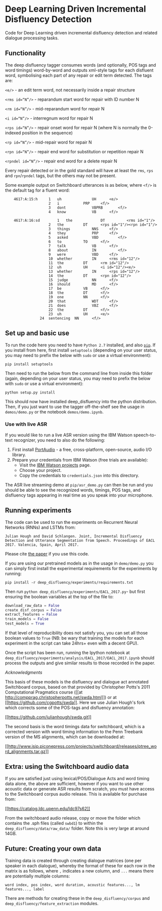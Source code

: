 # Deep Learning Driven Incremental Disfluency Detection

Code for Deep Learning driven incremental disfluency detection and related dialogue processing tasks.

## Functionality ##

The deep disfluency tagger consumes words (and optionally, POS tags and word timings) word-by-word and outputs xml-style tags for each disfluent word, symbolising each part of any repair or edit term detected. The tags are:

`<e/>` - an edit term word, not necessarily inside a repair structure

`<rms id=“N”/>` - reparandum start word for repair with ID number N

`<rm id=“N”/>` - mid-reparandum word for repair N

`<i id=“N”/>` - interregnum word for repair N

`<rps id=“N”/>` - repair onset word for repair N (where N is normally the 0-indexed position in the sequence)

`<rp id=“N”/>` - mid-repair word for repair N

`<rpn id=“N”/>` - repair end word for substitution or repetition repair N

`<rpndel id=“N”/>` - repair end word for a delete repair N

Every repair detected or in the gold standard will have at least the `rms`, `rps` and `rpn`/`rpndel` tags, but the others may not be present.

Some example output on Switchboard utterances is as below, where `<f/>` is the default tag for a fluent word:

```
	4617:A:15:h		1	uh          	UH	    <e/>
    				2	i	        PRP	    <f/>
    				3	dont	    	VBPRB	    <f/>
    				4	know	    	VB	    <f/>
    				
	4617:A:16:sd		1	the         	DT          <rms id="1"/>
    				2	the	        DT	    <rps id="1"/><rpn id="1"/>
    				3	things	    	NNS	    <f/>
    				4	they	    	PRP	    <f/>
    				5	asked	    	VBD         <f/>
    				6	to	        TO	    <f/>
    				7	talk	    	VB	    <f/>
    				8	about	    	IN          <f/>
    				9	were	    	VBD	    <f/>
    				10	whether	    	IN	    <rms id="12"/>
    				11	the	        DT	    <rm id="12"/>
    				12	uh	        UH	    <i id="12"/><e/>
    				13	whether	    	IN	    <rps id="12"/>
    				14	the	        DT	    <rpn id="12"/>
    				15	judge	    	NN	    <f/>
    				16	should	    	MD	    <f/>
    				17	be	        VB	    <f/>
    				18	the	        DT	    <f/>
    				19	one	        NN	    <f/>
    				20	that	    	WDT	    <f/>
    				21	does	    	VBZ	    <f/>
    				22	the	        DT	    <f/>
    				23	uh	        UH	    <e/>
				24	sentencing	NN	    <f/>
```

## Set up and basic use ##

To run the code here you need to have `Python 2.7` installed, and also [`pip`](https://pip.readthedocs.org/en/1.1/installing.html). If you install from here, first install `setuptools` (depending on your user status, you may need to prefix the below with `sudo` or use a virtual environment):

`pip install setuptools`

Then need to run the below from the command line from inside this folder (again, depending on your user status, you may need to prefix the below with `sudo` or use a virtual environment):

`python setup.py install`

This should now have installed deep_disfluency into the python distribution. Then, if you just want to use the tagger off-the-shelf see the usage in `demos/demo.py` or the notebook `demos/demo.ipynb`.


### Use with live ASR ###

If you would like to run a live ASR version using the IBM Watson speech-to-text recognizer, you need to also do the following: 

1. First install [PortAudio](http://www.portaudio.com/) - a free, cross-platform, open-source, audio I/O library.
2. Prepare your credentials from IBM Watson (free trials are available):
   * Visit the [IBM Watson projects](https://console.bluemix.net/developer/watson/projects) page.
   * Choose your project.
   * Copy the credentials to `credentials.json` into this directory.

The ASR live streaming demo at `pip/asr_demo.py` can then be run and you should be able to see the recognized words, timings, POS tags, and disfluency tags appearing in real time as you speak into your microphone.


## Running experiments ##

The code can be used to run the experiments on Recurrent Neural Networks (RNNs) and LSTMs from:

```
Julian Hough and David Schlangen. Joint, Incremental Disfluency Detection and Utterance Segmentation from Speech. Proceedings of EACL 2017. Valencia, Spain, April 2017.
```

Please cite [the paper](http://aclweb.org/anthology/E17-1031) if you use this code.

If you are using our pretrained models as in the usage in `demo/demo.py` you can simply first install the experimental requirements for the experiments by running:

`pip install -r deep_disfluency/experiments/requirements.txt`

Then run `python deep_disfluency/experiments/EACL_2017.py`- but first ensuring the boolean variables at the top of the file to:

```python
download_raw_data = False
create_disf_corpus = False
extract_features = False
train_models = False
test_models = True
```

If that level of reproducibility does not satisfy you, you can set all those boolean values to `True` (NB: be wary that training the models for each experiment in the script can take 24hrs+ even with a decent GPU).

Once the script has been run, running the Ipython notebook at `deep_disfluency/experiments/analysis/EACL_2017/EACL_2017.ipynb` should process the outputs and give similar results to those recorded in the paper.

*Acknowledgments*

This basis of these models is the disfluency and dialogue act annotated Switchboard corpus, based on that provided by Christopher Potts's 2011 Computational Pragmatics course ([[at http://compprag.christopherpotts.net/swda.html]]) or at [[https://github.com/cgpotts/swda]]. Here we use Julian Hough's fork which corrects some of the POS-tags and disfluency annotation:

[[https://github.com/julianhough/swda.git]]

The second basis is the word timings data for switchboard, which is a corrected version with word timing information to the Penn Treebank version of the MS alignments, which can be downloaded at:

[[http://www.isip.piconepress.com/projects/switchboard/releases/ptree_word_alignments.tar.gz]]

## Extra: using the Switchboard audio data ##

If you are satisfied just using lexical/POS/Dialogue Acts and word timing data alone, the above are sufficient, however if you want to use other acoustic data or generate ASR results from scratch, you must have access to the Switchboard corpus audio release. This is available for purchase from:

[[https://catalog.ldc.upenn.edu/ldc97s62]]

From the switchboard audio release, copy or move the folder which contains the .sph files (called `swbd1`) to within the `deep_disfluency/data/raw_data/` folder. Note this is very large at around 14GB.

## Future: Creating your own data ##

Training data is created through creating dialogue matrices (one per speaker in each dialogue), whereby the format of these for each row in the matrix is as follows, where `,` indicates a new column, and `...` means there are potentially multiple columns:

`word index, pos index, word duration, acoustic features..., lm features..., label`

There are methods for creating these in the `deep_disfluency/corpus` and `deep_disfluency/feature_extraction` modules.















